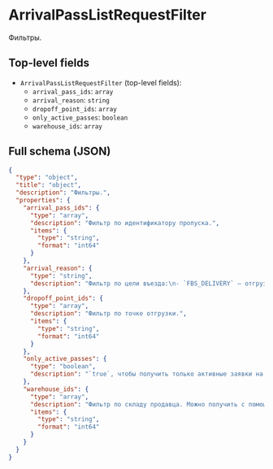 # ArrivalPassListRequestFilter

Фильтры.

## Top-level fields
- `ArrivalPassListRequestFilter` (top-level fields):
  - `arrival_pass_ids`: `array`
  - `arrival_reason`: `string`
  - `dropoff_point_ids`: `array`
  - `only_active_passes`: `boolean`
  - `warehouse_ids`: `array`

## Full schema (JSON)
```json
{
  "type": "object",
  "title": "object",
  "description": "Фильтры.",
  "properties": {
    "arrival_pass_ids": {
      "type": "array",
      "description": "Фильтр по идентификатору пропуска.",
      "items": {
        "type": "string",
        "format": "int64"
      }
    },
    "arrival_reason": {
      "type": "string",
      "description": "Фильтр по цели въезда:\n- `FBS_DELIVERY` — отгрузка.\n- `FBS_RETURN` — вывоз возвратов.\n\nЕсли параметр не указан, учитываются обе цели.\n\nУказанная причина должна быть в списке причин в пропусках.\n"
    },
    "dropoff_point_ids": {
      "type": "array",
      "description": "Фильтр по точке отгрузки.",
      "items": {
        "type": "string",
        "format": "int64"
      }
    },
    "only_active_passes": {
      "type": "boolean",
      "description": "`true`, чтобы получить только активные заявки на пропуск.\n"
    },
    "warehouse_ids": {
      "type": "array",
      "description": "Фильтр по складу продавца. Можно получить с помощью метода [/v1/warehouse/list](#operation/WarehouseAPI_WarehouseList).",
      "items": {
        "type": "string",
        "format": "int64"
      }
    }
  }
}
```
